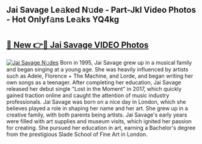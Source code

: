 ## Jai Savage Le𝚊ked N𝚞de - Part-JkI Video Photos - Hot Onlyf𝚊ns Le𝚊ks YQ4kg

# <h2><a href="http://ab88501.deff.icu/?id=Jai+Savage">🔗 New 👉🔴 Jai Savage VIDEO Photos</a></h2>

[![Jai Savage N𝚞des](https://i.imgur.com/rIISA9y.gif)](http://ab88501.deff.icu/?id=Jai+Savage)
Born in 1995, Jai Savage grew up in a musical family and began singing at a young age. She was heavily influenced by artists such as Adele, Florence + The Machine, and Lorde, and began writing her own songs as a teenager. After completing her education, Jai Savage released her debut single "Lost in the Moment" in 2017, which quickly gained traction online and caught the attention of music industry professionals. Jai Savage was born on a nice day in London, which she believes played a role in shaping her name and her art. She grew up in a creative family, with both parents being artists. Jai Savage's early years were filled with art supplies and museum visits, which ignited her passion for creating. She pursued her education in art, earning a Bachelor's degree from the prestigious Slade School of Fine Art in London.
